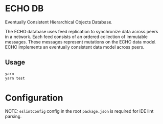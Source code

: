 # ECHO DB

Eventually Consistent Hierarchical Objects Database.

The ECHO database uses feed replication to synchronize data across peers in a network.
Each feed consists of an ordered collection of immutable messages.
These messages represent mutations on the ECHO data model.
ECHO implements an eventually consistent data model across peers.


## Usage

```bash
yarn
yarn test
```


# Configuration

NOTE: `eslintConfig` config in the root `package.json` is required for IDE lint parsing.
